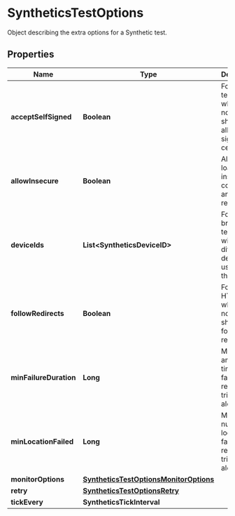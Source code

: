 

# SyntheticsTestOptions

Object describing the extra options for a Synthetic test.
## Properties

Name | Type | Description | Notes
------------ | ------------- | ------------- | -------------
**acceptSelfSigned** | **Boolean** | For SSL test, whether or not the test should allow self signed certificates. |  [optional]
**allowInsecure** | **Boolean** | Allows loading insecure content for an HTTP request. |  [optional]
**deviceIds** | **List&lt;SyntheticsDeviceID&gt;** | For browser test, array with the different device IDs used to run the test. |  [optional]
**followRedirects** | **Boolean** | For API HTTP test, whether or not the test should follow redirects. |  [optional]
**minFailureDuration** | **Long** | Minimum amount of time in failure required to trigger an alert. |  [optional]
**minLocationFailed** | **Long** | Minimum number of locations in failure required to trigger an alert. |  [optional]
**monitorOptions** | [**SyntheticsTestOptionsMonitorOptions**](SyntheticsTestOptionsMonitorOptions.md) |  |  [optional]
**retry** | [**SyntheticsTestOptionsRetry**](SyntheticsTestOptionsRetry.md) |  |  [optional]
**tickEvery** | **SyntheticsTickInterval** |  |  [optional]



